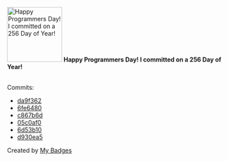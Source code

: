 <img src="https://my-badges.github.io/my-badges/programmers-day.png" alt="Happy Programmers Day! I committed on a 256 Day of Year!" title="Happy Programmers Day! I committed on a 256 Day of Year!" width="128">
<strong>Happy Programmers Day! I committed on a 256 Day of Year!</strong>
<br><br>

Commits:

- <a href="https://github.com/eryajf/learning-weekly/commit/da9f3621d2fa5a2ede7c2e42233c2884d0c5a76a">da9f362</a>
- <a href="https://github.com/eryajf/eryajf/commit/6fe64809534059bfeb446395b3bfd913f32a2064">6fe6480</a>
- <a href="https://github.com/eryajf/awesome-stars-eryajf/commit/c867b6dd7f20e7d716c25413b00e931e3a491044">c867b6d</a>
- <a href="https://github.com/eryajf/eryajf/commit/05c0af01370be051d476cb33ce57fa2da47cb3cd">05c0af0</a>
- <a href="https://github.com/eryajf/eryajf/commit/6d53b10dbbfff9a1e4a29ee874c4e415ee862185">6d53b10</a>
- <a href="https://github.com/eryajf/eryajf/commit/d930ea54227e6c65c372698a5535f61a3b623747">d930ea5</a>


Created by <a href="https://github.com/my-badges/my-badges">My Badges</a>